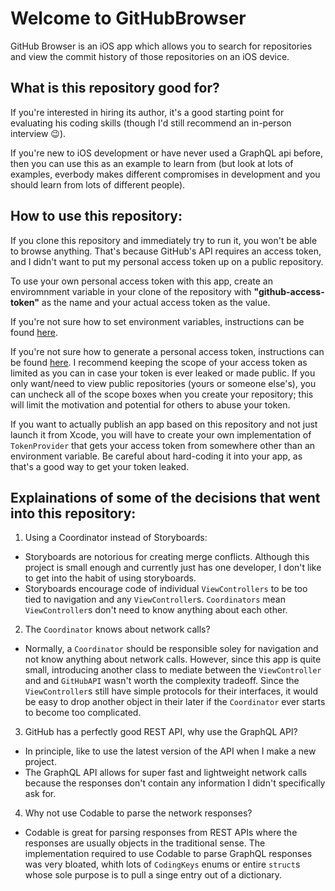 # Welcome to GitHubBrowser

GitHub Browser is an iOS app which allows you to search for repositories and view the commit history of those repositories on an iOS device.

## What is this repository good for? 

If you're interested in hiring its author, it's a good starting point for evaluating his coding skills (though I'd still recommend an in-person interview 😉). 

 If you're new to iOS development or have never used a GraphQL api before, then you can use this as an example to learn from (but look at lots of examples, everbody makes different compromises in development and you should learn from lots of different people).
 
## How to use this repository:
If you clone this repository and immediately try to run it, you won't be able to browse anything.  That's because GitHub's API requires an access token, and I didn't want to put my personal access token up on a public repository.

To use your own personal access token with this app, create an enviromnment variable in your clone of the repository with **"github-access-token"** as the name and your actual access token as the value.

If you're not sure how to set environment variables, instructions can be found [here](https://nshipster.com/launch-arguments-and-environment-variables/).

If you're not sure how to generate a personal access token, instructions can be found [here](https://help.github.com/en/articles/creating-a-personal-access-token-for-the-command-line).  I recommend keeping the scope of your access token as limited as you can in case your token is ever leaked or made public. If you only want/need to view public repositories (yours or someone else's), you can uncheck all of the scope boxes when you create your repository; this will limit the motivation and potential for others to abuse your token.

If you want to actually publish an app based on this repository and not just launch it from Xcode, you will have to create your own implementation of `TokenProvider` that gets your access token from somewhere other than an environment variable. Be careful about hard-coding it into your app, as that's a good way to get your token leaked.

## Explainations of some of the decisions that went into this repository:
1. Using a Coordinator instead of Storyboards: 
  * Storyboards are notorious for creating merge conflicts. Although this project is small enough and currently just has one developer, I don't like to get into the habit of using storyboards.
  * Storyboards encourage code of individual `ViewControllers` to be too tied to navigation and any `ViewController`s. `Coordinators` mean `ViewController`s don't need to know anything about each other.
2. The `Coordinator` knows about network calls?
  * Normally, a `Coordinator` should be responsible soley for navigation and not know anything about network calls. However, since this app is quite small, introducing another class to mediate between the `ViewController` and and `GitHubAPI` wasn't worth the complexity tradeoff. Since the `ViewController`s still have simple protocols for their interfaces, it would be easy to drop another object in their later if the `Coordinator` ever starts to become too complicated.
3. GitHub has a perfectly good REST API, why use the GraphQL API?
  * In principle, like to use the latest version of the API when I make a new project.
  * The GraphQL API allows for super fast and lightweight network calls because the responses don't contain any information I didn't specifically ask for.
4. Why not use Codable to parse the network responses?
  * Codable is great for parsing responses from REST APIs where the responses are usually objects in the traditional sense.  The implementation required to use Codable to parse GraphQL responses was very bloated, whith lots of `CodingKeys` enums or entire `struct`s whose sole purpose is to pull a singe entry out of a dictionary.
